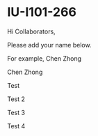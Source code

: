 # IU-I101-266

Hi Collaborators,

Please add your name below. 

For example, Chen Zhong

Chen Zhong

Test

Test 2

Test 3

Test 4
